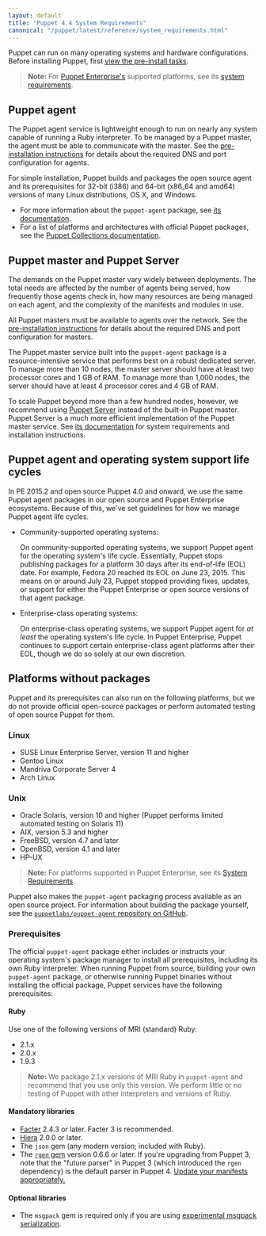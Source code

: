 ```yaml
---
layout: default
title: "Puppet 4.4 System Requirements"
canonical: "/puppet/latest/reference/system_requirements.html"
---
```


[pe-requirements]: {{pe}}/install_system_requirements.html#supported-operating-systems
[preinstall-network]: ./install_pre.html#check-your-network-configuration

Puppet can run on many operating systems and hardware configurations. Before installing Puppet, first [view the pre-install tasks](./install_pre.html).

> **Note:** For [Puppet Enterprise's](/pe/) supported platforms, see its [system requirements][pe-requirements].

## Puppet agent

The Puppet agent service is lightweight enough to run on nearly any system capable of running a Ruby interpreter. To be managed by a Puppet master, the agent must be able to communicate with the master. See the [pre-installation instructions][preinstall-network] for details about the required DNS and port configuration for agents.

For simple installation, Puppet builds and packages the open source agent and its prerequisites for 32-bit (i386) and 64-bit (x86_64 and amd64) versions of many Linux distributions, OS X, and Windows.

-   For more information about the `puppet-agent` package, see [its documentation](./about_agent.html).
-   For a list of platforms and architectures with official Puppet packages, see the [Puppet Collections documentation](./puppet_collections.html).

## Puppet master and Puppet Server

The demands on the Puppet master vary widely between deployments. The total needs are affected by the number of agents being served, how frequently those agents check in, how many resources are being managed on each agent, and the complexity of the manifests and modules in use.

All Puppet masters must be available to agents over the network. See the [pre-installation instructions][preinstall-network] for details about the required DNS and port configuration for masters.

The Puppet master service built into the `puppet-agent` package is a resource-intensive service that performs best on a robust dedicated server. To manage more than 10 nodes, the master server should have at least two processor cores and 1 GB of RAM. To manage more than 1,000 nodes, the server should have at least 4 processor cores and 4 GB of RAM.

To scale Puppet beyond more than a few hundred nodes, however, we recommend using [Puppet Server]({{puppetserver}}) instead of the built-in Puppet master. Puppet Server is a much more efficient implementation of the Puppet master service. See [its documentation]({{puppetserver}}/install_from_packages.html#system-requirements) for system requirements and installation instructions.

## Puppet agent and operating system support life cycles

In PE 2015.2 and open source Puppet 4.0 and onward, we use the same Puppet agent packages in our open source and Puppet Enterprise ecosystems. Because of this, we've set guidelines for how we manage Puppet agent life cycles.

* Community-supported operating systems:

  On community-supported operating systems, we support Puppet agent for the operating system's life cycle. Essentially, Puppet stops publishing packages for a platform 30 days after its end-of-life (EOL) date. For example, Fedora 20 reached its EOL on June 23, 2015. This means on or around July 23, Puppet stopped providing fixes, updates, or support for either the Puppet Enterprise or open source versions of that agent package.

* Enterprise-class operating systems:

  On enterprise-class operating systems, we support Puppet agent for _at least_ the operating system's life cycle. In Puppet Enterprise, Puppet continues to support certain enterprise-class agent platforms after their EOL, though we do so solely at our own discretion.

## Platforms without packages

Puppet and its prerequisites can also run on the following platforms, but we do not provide official open-source packages or perform automated testing of open source Puppet for them.

### Linux

-   SUSE Linux Enterprise Server, version 11 and higher
-   Gentoo Linux
-   Mandriva Corporate Server 4
-   Arch Linux

### Unix

-   Oracle Solaris, version 10 and higher (Puppet performs limited automated testing on Solaris 11)
-   AIX, version 5.3 and higher
-   FreeBSD, version 4.7 and later
-   OpenBSD, version 4.1 and later
-   HP-UX

> **Note:** For platforms supported in Puppet Enterprise, see its [System Requirements][pe-requirements].

Puppet also makes the `puppet-agent` packaging process available as an open source project. For information about building the package yourself, see the [`puppetlabs/puppet-agent` repository on GitHub](https://github.com/puppetlabs/puppet-agent).

### Prerequisites

The official `puppet-agent` package either includes or instructs your operating system's package manager to install all prerequisites, including its own Ruby interpreter. When running Puppet from source, building your own `puppet-agent` package, or otherwise running Puppet binaries without installing the official package, Puppet services have the following prerequisites:

#### Ruby

Use one of the following versions of MRI (standard) Ruby:

-   2.1.x
-   2.0.x
-   1.9.3

> **Note:** We package 2.1.x versions of MRI Ruby in `puppet-agent` and recommend that you use only this version. We perform little or no testing of Puppet with other interpreters and versions of Ruby.

#### Mandatory libraries

-   [Facter]({{facter}}/) 2.4.3 or later. Facter 3 is recommended.
-   [Hiera]({{hiera}}/) 2.0.0 or later.
-   The `json` gem (any modern version; included with Ruby).
-   The [`rgen` gem](http://ruby-gen.org/downloads) version 0.6.6 or later. If you're upgrading from Puppet 3, note that the "future parser" in Puppet 3 (which introduced the `rgen` dependency) is the default parser in Puppet 4. [Update your manifests appropriately.](./lang_updating_manifests.html)

#### Optional libraries

-   The `msgpack` gem is required only if you are using [experimental msgpack serialization](./experiments_msgpack.html).

